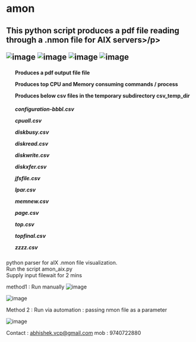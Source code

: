 # amon
<h2>
<p>This python script produces a pdf file reading through a .nmon file for AIX servers>/p>

![image](https://user-images.githubusercontent.com/46884901/216033364-0716d801-d039-4de4-9bb3-7e13cd7080e6.png)
![image](https://user-images.githubusercontent.com/46884901/216033486-268951eb-0456-493a-ba09-4ae176673b3a.png)
![image](https://user-images.githubusercontent.com/46884901/216033570-45b24520-f91b-4e89-8022-47e0d0e562e3.png)
![image](https://user-images.githubusercontent.com/46884901/216033642-26b9a678-ba48-4a0e-840c-7a47670a3ecf.png)

</h2>
<h4>
<ol>Produces a pdf output file file</ol>
<ol>Produces top CPU and Memory consuming commands / process </ol>
<ol>Produces below csv files in the temporary subdirectory csv_temp_dir </ol>
</h4>
<h5>
<ol>configuration-bbbl.csv</ol>
<ol>cpuall.csv</ol>
<ol>diskbusy.csv</ol>
<ol>diskread.csv</ol>
<ol>diskwrite.csv</ol>
<ol>diskxfer.csv</ol>
<ol>jfsfile.csv</ol>
<ol>lpar.csv</ol>
<ol>memnew.csv</ol>
<ol>page.csv</ol>
<ol>top.csv</ol>
<ol>topfinal.csv</ol>
<ol>zzzz.csv</ol>

</h5>

python parser for aIX .nmon file visualization. <br>Run the script amon_aix.py <br>Supply input filewait for 2 mins

method1 : Run manually 
![image](https://user-images.githubusercontent.com/46884901/216031772-eb6e9a5c-4265-4caf-89c4-4dacc343a568.png)

![image](https://user-images.githubusercontent.com/46884901/216031896-43ddae08-1f01-458e-a719-f21a70dd4549.png)


Method 2 : Run via automation : passing nmon file as a parameter 

![image](https://user-images.githubusercontent.com/46884901/216031669-388d0647-e617-4587-8420-d4f9120b37dd.png)



Contact : abhishek.vcp@gmail.com
mob : 9740722880

